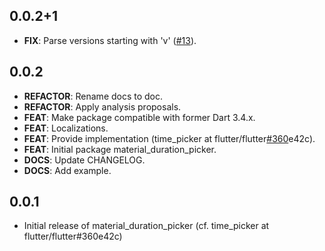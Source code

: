 ## 0.0.2+1

 - **FIX**: Parse versions starting with 'v' ([#13](https://github.com/Oberhauser-dev/dart_packages/issues/13)).

## 0.0.2

 - **REFACTOR**: Rename docs to doc.
 - **REFACTOR**: Apply analysis proposals.
 - **FEAT**: Make package compatible with former Dart 3.4.x.
 - **FEAT**: Localizations.
 - **FEAT**: Provide implementation (time_picker at flutter/flutter[#360](https://github.com/Oberhauser-dev/dart_packages/issues/360)e42c).
 - **FEAT**: Initial package material_duration_picker.
 - **DOCS**: Update CHANGELOG.
 - **DOCS**: Add example.

## 0.0.1

* Initial release of material_duration_picker (cf. time_picker at flutter/flutter#360e42c)
